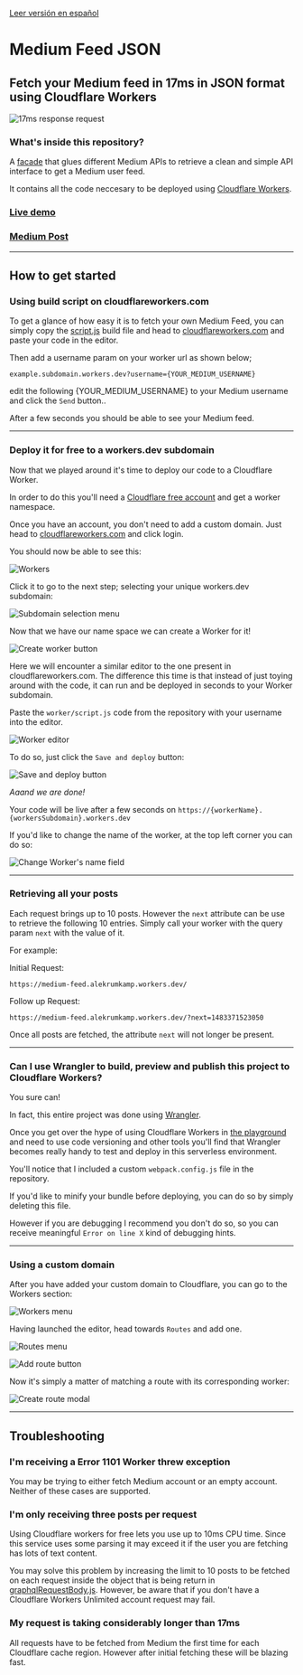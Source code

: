 [Leer versión en español](/README_ES.md)

# Medium Feed JSON

## Fetch your Medium feed in 17ms in JSON format using Cloudflare Workers

![17ms response request](/img/17-ms-response.png "17ms response request")

### What's inside this repository?

A [facade](https://en.wikipedia.org/wiki/Facade_pattern) that glues different Medium APIs to retrieve a clean and simple API interface to get a Medium user feed.

It contains all the code neccesary to be deployed using [Cloudflare Workers](https://workers.cloudflare.com/).

### [Live demo](https://medium-feed.alekrumkamp.workers.dev/)

### [Medium Post](https://medium.com/@alekrumkamp/how-to-fetch-your-medium-feed-in-17ms-using-cloudflare-workers-63a9c49c6c19)

---

###

## How to get started

### Using build script on cloudflareworkers.com

To get a glance of how easy it is to fetch your own Medium Feed, you can simply copy the [script.js](/worker/script.js) build file and head to [cloudflareworkers.com](<[cloudflareworkers.com](https://cloudflareworkers.com)>) and paste your code in the editor.

Then add a username param on your worker url as shown below;

```
example.subdomain.workers.dev?username={YOUR_MEDIUM_USERNAME}
```

edit the following {YOUR_MEDIUM_USERNAME} to your Medium username and click the `Send` button..

After a few seconds you should be able to see your Medium feed.

---

### Deploy it for free to a workers.dev subdomain

Now that we played around it's time to deploy our code to a Cloudflare Worker.

In order to do this you'll need a [Cloudflare free account](https://dash.cloudflare.com/sign-up) and get a worker namespace.

Once you have an account, you don't need to add a custom domain. Just head to [cloudflareworkers.com](https://cloudflareworkers.com) and click login.

You should now be able to see this:

![Workers](/img/workers.png "Workers")

Click it to go to the next step; selecting your unique workers.dev subdomain:

![Subdomain selection menu](/img/subdomain-selection-menu.png "Subdomain selection menu")

Now that we have our name space we can create a Worker for it!

![Create worker button](/img/create-worker-button.png "Create worker button")

Here we will encounter a similar editor to the one present in cloudflareworkers.com. The difference this time is that instead of just toying around with the code, it can run and be deployed in seconds to your Worker subdomain.

Paste the `worker/script.js` code from the repository with your username into the editor.

![Worker editor](/img/worker-editor.png "Worker editor")

To do so, just click the `Save and deploy` button:

![Save and deploy button](/img/save-and-deploy-button.png "Save and deploy button")

_Aaand we are done!_

Your code will be live after a few seconds on `https://{workerName}.{workersSubdomain}.workers.dev`

If you'd like to change the name of the worker, at the top left corner you can do so:

![Change Worker's name field](/img/change-name-field.png "Change Worker's name field")

---

### Retrieving all your posts

Each request brings up to 10 posts. However the `next` attribute can be use to retrieve the following 10 entries. Simply call your worker with the query param `next` with the value of it.

For example:

Initial Request:

`https://medium-feed.alekrumkamp.workers.dev/`

Follow up Request:

`https://medium-feed.alekrumkamp.workers.dev/?next=1483371523050`

Once all posts are fetched, the attribute `next` will not longer be present.

---

### Can I use Wrangler to build, preview and publish this project to Cloudflare Workers?

You sure can!

In fact, this entire project was done using [Wrangler](https://github.com/cloudflare/wrangler).

Once you get over the hype of using Cloudflare Workers in [the playground](https://cloudflareworkers.com) and need to use code versioning and other tools you'll find that Wrangler becomes really handy to test and deploy in this serverless environment.

You'll notice that I included a custom `webpack.config.js` file in the repository.

If you'd like to minify your bundle before deploying, you can do so by simply deleting this file.

However if you are debugging I recommend you don't do so, so you can receive meaningful `Error on line X` kind of debugging hints.

---

### Using a custom domain

After you have added your custom domain to Cloudflare, you can go to the Workers section:

![Workers menu](/img/workers-menu.png "Workers menu")

Having launched the editor, head towards `Routes` and add one.

![Routes menu](/img/routes-menu.png "Routes menu")

![Add route button](/img/route-button.png "Add route button")

Now it's simply a matter of matching a route with its corresponding worker:

![Create route modal](/img/route-modal.png "Create route modal")

---

## Troubleshooting

### I'm receiving a Error 1101 Worker threw exception

You may be trying to either fetch Medium account or an empty account. Neither of these cases are supported.

### I'm only receiving three posts per request

Using Cloudflare workers for free lets you use up to 10ms CPU time. Since this service uses some parsing it may exceed it if the user you are fetching has lots of text content.

You may solve this problem by increasing the limit to 10 posts to be fetched on each request inside the object that is being return in [graphqlRequestBody.js](/src/Model/graphqlRequestBody/graphqlRequestBody.js). However, be aware that if you don't have a Cloudflare Workers Unlimited account request may fail.

### My request is taking considerably longer than 17ms

All requests have to be fetched from Medium the first time for each Cloudflare cache region. However after initial fetching these will be blazing fast.
